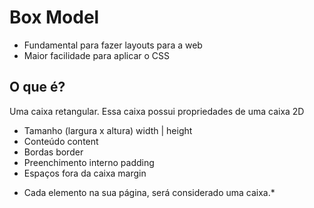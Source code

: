 # Box Model

- Fundamental para fazer layouts para a web
- Maior facilidade para aplicar o CSS

## O que é?

Uma caixa retangular.
Essa caixa possui propriedades de uma caixa 2D

- Tamanho (largura x altura)      width | height
- Conteúdo                        content
- Bordas                          border
- Preenchimento interno           padding
- Espaços fora da caixa           margin

* Cada elemento na sua página, será considerado uma caixa.*
